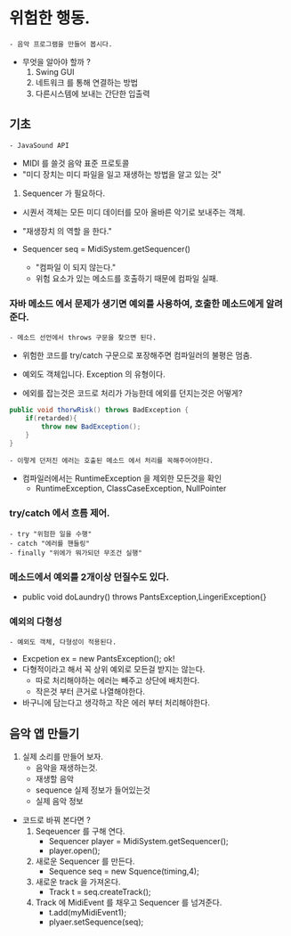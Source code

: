 # 위험한 행동.

    - 음악 프로그램을 만들어 봅시다.

- 무엇을 알아야 할까 ?
  1.  Swing GUI
  2.  네트워크 를 통해 연결하는 방법
  3.  다른시스템에 보내는 간단한 입출력

## 기초

    - JavaSound API

- MIDI 를 쓸것 음악 표준 프로토콜
- "미디 장치는 미디 파일을 일고 재생하는 방법을 알고 있는 것"

1. Sequencer 가 필요하다.

- 시퀀서 객체는 모든 미디 데이터를 모아 올바른 악기로 보내주는 객체.
- "재생장치 의 역할 을 한다."

- Sequencer seq = MidiSystem.getSequencer()
  - "컴파일 이 되지 않는다."
  - 위험 요소가 있는 메소드를 호출하기 때문에 컴파일 실패.

### 자바 메소드 에서 문제가 생기면 예외를 사용하여, 호출한 메소드에게 알려준다.

    - 메소드 선언에서 throws 구문을 찾으면 된다.

- 위험한 코드를 try/catch 구문으로 포장해주면 컴파일러의 불평은 멈춤.
- 예외도 객체입니다. Exception 의 유형이다.

- 에외를 잡는것은 코드로 처리가 가능한데 에외를 던지는것은 어떻게?

```java
public void thorwRisk() throws BadException {
    if(retarded){
        throw new BadException();
    }
}
```

    - 이렇게 던저진 에러는 호출된 메소드 에서 처리를 꼭해주어야한다.

- 컴파일러에서는 RuntimeException 을 제외한 모든것을 확인
  - RuntimeException, ClassCaseException, NullPointer

### try/catch 에서 흐름 제어.

    - try "위험한 일을 수행"
    - catch "에러를 핸들링"
    - finally "위에가 뭐가되던 무조건 실행"

### 메소드에서 예외를 2개이상 던질수도 있다.

- public void doLaundry() throws PantsException,LingeriException{}

### 예외의 다형성

    - 예외도 객체, 다형성이 적용된다.

- Excpetion ex = new PantsException(); ok!
- 다형적이라고 해서 꼭 상위 예외로 모든걸 받지는 않는다.
  - 따로 처리해야하는 에러는 빼주고 상단에 배치한다.
  - 작은것 부터 큰거로 나열해야한다.
- 바구니에 담는다고 생각하고 작은 에러 부터 처리해야한다.

## 음악 앱 만들기

1. 실제 소리를 만들어 보자.
   - 음악을 재생하는것.
   - 재생할 음악
   - sequence 실제 정보가 들어있는것
   - 실제 음악 정보

- 코드로 바꿔 본다면 ?
  1. Seqeuencer 를 구해 연다.
     - Sequencer player = MidiSystem.getSequencer();
     - player.open();
  2. 새로운 Sequencer 를 만든다.
     - Sequence seq = new Squence(timing,4);
  3. 새로운 track 을 가져온다.
     - Track t = seq.createTrack();
  4. Track 에 MidiEvent 를 채우고 Sequencer 를 넘겨준다.
     - t.add(myMidiEvent1);
     - plyaer.setSequence(seq);
